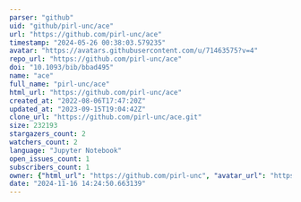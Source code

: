 ```yaml
---
parser: "github"
uid: "github/pirl-unc/ace"
url: "https://github.com/pirl-unc/ace"
timestamp: "2024-05-26 00:38:03.579235"
avatar: "https://avatars.githubusercontent.com/u/71463575?v=4"
repo_url: "https://github.com/pirl-unc/ace"
doi: "10.1093/bib/bbad495"
name: "ace"
full_name: "pirl-unc/ace"
html_url: "https://github.com/pirl-unc/ace"
created_at: "2022-08-06T17:47:20Z"
updated_at: "2023-09-15T19:04:42Z"
clone_url: "https://github.com/pirl-unc/ace.git"
size: 232193
stargazers_count: 2
watchers_count: 2
language: "Jupyter Notebook"
open_issues_count: 1
subscribers_count: 1
owner: {"html_url": "https://github.com/pirl-unc", "avatar_url": "https://avatars.githubusercontent.com/u/71463575?v=4", "login": "pirl-unc", "type": "Organization"}
date: "2024-11-16 14:24:50.663139"
---
```

